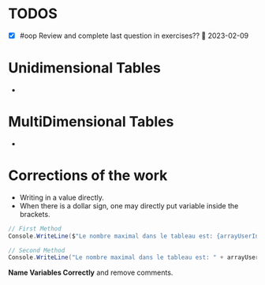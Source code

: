 # TODOS
- [x] #oop Review and complete last question in exercises?? 📅 2023-02-09

# Unidimensional Tables
- 
# MultiDimensional Tables
-


# Corrections of the work

- Writing in a value directly. 
- When there is a dollar sign, one may directly put variable inside the brackets.
~~~c#
// First Method
Console.WriteLine($"Le nombre maximal dans le tableau est: {arrayUserInput.Max()}");

// Second Method
Console.WriteLine("Le nombre maximal dans le tableau est: " + arrayUserInput.Max());
~~~

**Name Variables Correctly** and remove comments.
